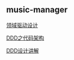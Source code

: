 ## music-manager

[领域驱动设计](https://juejin.im/tag/%E9%A2%86%E5%9F%9F%E9%A9%B1%E5%8A%A8%E8%AE%BE%E8%AE%A1)

[DDD之代码架构](https://yasinshaw.com/articles/112)

[DDD设计讲解](https://juejin.im/post/6891942428321218568)